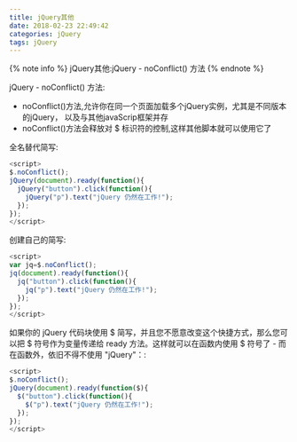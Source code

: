 ```yaml
---
title: jQuery其他
date: 2018-02-23 22:49:42
categories: jQuery
tags: jQuery
---
```

{% note info %}
jQuery其他:jQuery - noConflict() 方法
{% endnote %}

jQuery - noConflict() 方法:

- noConflict()方法,允许你在同一个页面加载多个jQuery实例，尤其是不同版本的jQuery，
以及与其他javaScrip框架并存
- noConflict()方法会释放对 $ 标识符的控制,这样其他脚本就可以使用它了

全名替代简写:
```js
<script>
$.noConflict();
jQuery(document).ready(function(){
  jQuery("button").click(function(){
    jQuery("p").text("jQuery 仍然在工作!");
  });
});
</script>
```

创建自己的简写:

```js
<script>
var jq=$.noConflict();
jq(document).ready(function(){
  jq("button").click(function(){
    jq("p").text("jQuery 仍然在工作!");
  });
});
</script>
```

如果你的 jQuery 代码块使用 $ 简写，并且您不愿意改变这个快捷方式，那么您可以把 $ 符号作为变量传递给 ready 方法。这样就可以在函数内使用 $ 符号了 - 而在函数外，依旧不得不使用 "jQuery"：:

```js
<script>
$.noConflict();
jQuery(document).ready(function($){
  $("button").click(function(){
    $("p").text("jQuery 仍然在工作!");
  });
});
</script>
```